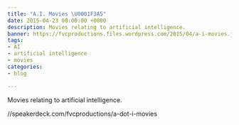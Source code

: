```yaml
---
title: "A.I. Movies \U0001F3A5"
date: 2015-04-23 00:00:00 +0000
description: Movies relating to artificial intelligence.
banner: https://fvcproductions.files.wordpress.com/2015/04/a-i-movies.jpeg
tags:
- AI
- artificial intelligence
- movies
categories:
- blog

---
```

Movies relating to artificial intelligence.

//speakerdeck.com/fvcproductions/a-dot-i-movies
